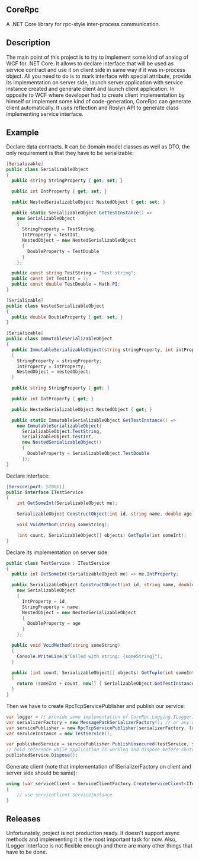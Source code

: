 ## CoreRpc
A .NET Core library for rpc-style inter-process communication.

## Description
The main point of this project is to try to implement some kind of analog of WCF for .NET Core. It allows to declare interface that will be used as service contract and use it on client side in same way if it was in-process object. All you need to do is to mark interface with special attribute, provide its implementation on server side, launch server application with service instance created and generate client and launch client application.
In opposite to WCF where developer had to create client implementation by himself or implement some kind of code-generation, CoreRpc can generate client automatically. It uses reflection and Roslyn API to generate class implementing service interface.

## Example
Declare data contracts. It can be domain model classes as well as DTO, the only requirement is that they have to be serializable:
```C#
[Serializable]
public class SerializableObject
{
  public string StringProperty { get; set; }

  public int IntProperty { get; set; }

  public NestedSerializableObject NestedObject { get; set; }

  public static SerializableObject GetTestInstance() =>
    new SerializableObject
    {
      StringProperty = TestString,
      IntProperty = TestInt,
      NestedObject = new NestedSerializableObject
      {
        DoubleProperty = TestDouble
      }
    };

  public const string TestString = "Test string";
  public const int TestInt = 7;
  public const double TestDouble = Math.PI;
}

[Serializable]
public class NestedSerializableObject 
{
  public double DoubleProperty { get; set; }
}

[Serializable]
public class ImmutableSerializableObject
{
  public ImmutableSerializableObject(string stringProperty, int intProperty, NestedSerializableObject nestedObject)
  {
    StringProperty = stringProperty;
    IntProperty = intProperty;
    NestedObject = nestedObject;
  }

  public string StringProperty { get; }

  public int IntProperty { get; }

  public NestedSerializableObject NestedObject { get; }

  public static ImmutableSerializableObject GetTestInstance() =>
    new ImmutableSerializableObject(
      SerializableObject.TestString, 
      SerializableObject.TestInt, 
      new NestedSerializableObject()
      {
        DoubleProperty = SerializableObject.TestDouble
      });
}
```

Declare interface:
```C#
[Service(port: 57001)]
public interface ITestService
{
    int GetSomeInt(SerializableObject me);

    SerializableObject ConstructObject(int id, string name, double age);

    void VoidMethod(string someString);

    (int count, SerializableObject[] objects) GetTuple(int someInt);
}
```

Declare its implementation on server side:
```C#
public class TestService : ITestService
{
  public int GetSomeInt(SerializableObject me) => me.IntProperty;

  public SerializableObject ConstructObject(int id, string name, double age) =>
    new SerializableObject
    {
      IntProperty = id,
      StringProperty = name,
      NestedObject = new NestedSerializableObject
      {
        DoubleProperty = age
      }
    };

  public void VoidMethod(string someString)
  {
    Console.WriteLine($"Called with string: {someString}");
  }

  public (int count, SerializableObject[] objects) GetTuple(int someInt)
  {
    return (someInt + count, new[] { SerializableObject.GetTestInstance() });
  }
}
```

Then we have to create RpcTcpServicePublisher and publish our service:
```C#
var logger = // provide some implementation of CoreRpc.Logging.ILogger;
var serializerFactory = new MessagePackSerializerFactory(); // or any other implementation of ISerializerFactory
var servicePublisher = new RpcTcpServicePublisher(serializerFactory, logger);
var serviceInstance = new TestService();

var publishedService = servicePublisher.PublishUnsecured(testService, serviceShutdownTimeout: TimeSpan.FromMinutes(1)); // use PublishSecured() for SSL commnications.
// hold reference while application is working and dispose before shutdown
publishedService.Dispose();
```

Generate client (note that implementation of ISerializerFactory on client and server side should be same):
```C#
using (var serviceClient = ServiceClientFactory.CreateServiceClient<ITestService>("<service address>", logger, serializerFactory)) // use CreateSecuredServiceClient for SSL communications.
{
    // use serviceClient.ServiceInstance
}
```

## Releases
Unfortunately, project is not production ready. It doesn't support async methods and implementing it is the most important task for now. Also, ILogger interface is not flexible enough and there are many other things that have to be done.
